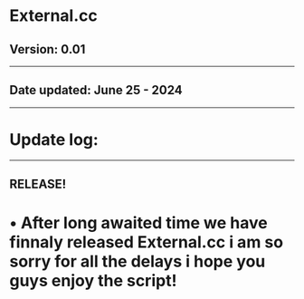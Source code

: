 # External.cc
## Version: **0.01**
___
## Date updated: **June 25 - 2024**
---
# Update log:
___
## RELEASE!
# • **After long awaited time we have finnaly released External.cc i am so sorry for all the delays i hope you guys enjoy the script!**

